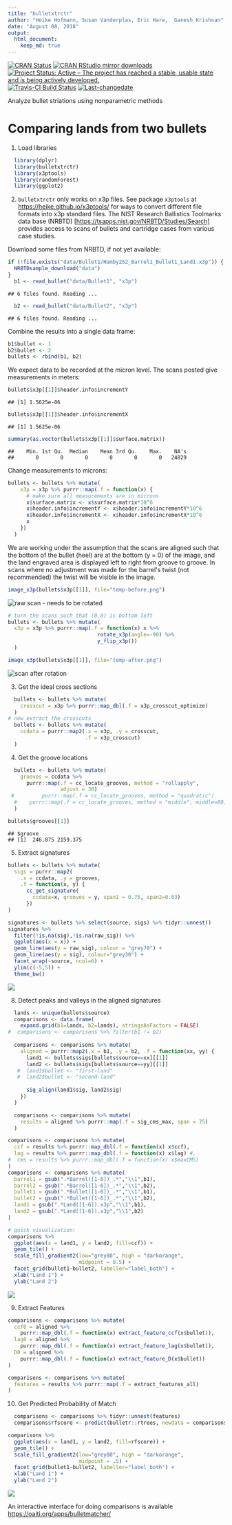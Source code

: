 ```yaml
---
title: "bulletxtrctr"
author: "Heike Hofmann, Susan Vanderplas, Eric Hare,  Ganesh Krishnan"
date: "August 08, 2018"
output: 
  html_document:
    keep_md: true
---
```


[![CRAN Status](http://www.r-pkg.org/badges/version/bulletxtrctr)](https://cran.r-project.org/package=bulletxtrctr) [![CRAN RStudio mirror downloads](http://cranlogs.r-pkg.org/badges/bulletxtrctr)](http://www.r-pkg.org/pkg/bulletxtrctr) 
[![Project Status: Active – The project has reached a stable, usable state and is being actively developed.](http://www.repostatus.org/badges/latest/active.svg)](http://www.repostatus.org/#active)
[![Travis-CI Build Status](https://travis-ci.org/heike/bulletxtrctr.svg?branch=master)](https://travis-ci.org/heike/bulletxtrctr)
[![Last-changedate](https://img.shields.io/badge/last%20change-2018--08--08-yellowgreen.svg)](/commits/master)


Analyze bullet striations using nonparametric methods

# Comparing lands from two bullets

1. Load libraries



```r
  library(dplyr)
  library(bulletxtrctr)
  library(x3ptools)
  library(randomForest)
  library(ggplot2)
```
  
2. `bulletxtrctr` only works on x3p files. See package `x3ptools` at https://heike.github.io/x3ptools/ for ways to convert different file formats into x3p standard files.
The NIST Research Ballistics Toolmarks data base (NRBTD) [https://tsapps.nist.gov/NRBTD/Studies/Search] provides access to  scans of bullets and cartridge cases from various case studies.  

Download some files from NRBTD, if not yet available:


```r
if (!file.exists("data/Bullet1/Hamby252_Barrel1_Bullet1_Land1.x3p")) {
  NRBTDsample_download("data")
}
  b1 <- read_bullet("data/Bullet1", "x3p")
```

```
## 6 files found. Reading ...
```

```r
  b2 <- read_bullet("data/Bullet2", "x3p")
```

```
## 6 files found. Reading ...
```
Combine the results into a single data frame:


```r
b1$bullet <- 1
b2$bullet <- 2
bullets <- rbind(b1, b2)
```

We expect data to be recorded at the micron level.
The scans posted give measurements in meters:


```r
bullets$x3p[[1]]$header.info$incrementY
```

```
## [1] 1.5625e-06
```

```r
bullets$x3p[[1]]$header.info$incrementX
```

```
## [1] 1.5625e-06
```

```r
summary(as.vector(bullets$x3p[[1]]$surface.matrix))
```

```
##    Min. 1st Qu.  Median    Mean 3rd Qu.    Max.    NA's 
##       0       0       0       0       0       0   24829
```

Change measurements to microns:


```r
bullets <- bullets %>% mutate(
    x3p = x3p %>% purrr::map(.f = function(x) {
      # make sure all measurements are in microns
      x$surface.matrix <- x$surface.matrix*10^6
      x$header.info$incrementY <- x$header.info$incrementY*10^6
      x$header.info$incrementX <- x$header.info$incrementX*10^6
      x
    })
  )
```


We are working under the assumption that the scans are aligned such that the bottom of the bullet (heel) are at the bottom (y = 0) of the image, and the land engraved area is displayed left to right from groove to groove.  In scans where no adjustment was made for the barrel's twist (not recommended) the twist will be visible in the image.


```r
image_x3p(bullets$x3p[[1]], file="temp-before.png")
```

![raw scan - needs to be rotated](temp-before.png)



```r
# turn the scans such that (0,0) is bottom left
bullets <- bullets %>% mutate(
  x3p = x3p %>% purrr::map(.f = function(x) x %>% 
                             rotate_x3p(angle=-90) %>%
                             y_flip_x3p())
  ) 
```



```r
image_x3p(bullets$x3p[[1]], file="temp-after.png")
```

![scan after rotation](temp-after.png)

3. Get the ideal cross sections


```r
  bullets <- bullets %>% mutate(
    crosscut = x3p %>% purrr::map_dbl(.f = x3p_crosscut_optimize)
  )
# now extract the crosscuts
  bullets <- bullets %>% mutate(
    ccdata = purrr::map2(.x = x3p, .y = crosscut, 
                         .f = x3p_crosscut)
  )
```

4. Get the groove locations


```r
  bullets <- bullets %>% mutate(
    grooves = ccdata %>% 
      purrr::map(.f = cc_locate_grooves, method = "rollapply", 
                 adjust = 30)
 #         purrr::map(.f = cc_locate_grooves, method = "quadratic")
  #    purrr::map(.f = cc_locate_grooves, method = "middle", middle=80)
  )

bullets$grooves[[1]]
```

```
## $groove
## [1]  246.875 2159.375
```

5. Extract signatures


```r
bullets <- bullets %>% mutate(
  sigs = purrr::map2(
    .x = ccdata, .y = grooves, 
    .f = function(x, y) {
      cc_get_signature(
        ccdata=x, grooves = y, span1 = 0.75, span2=0.03)
      })
)
```


```r
signatures <- bullets %>% select(source, sigs) %>% tidyr::unnest()
signatures %>% 
  filter(!is.na(sig),!is.na(raw_sig)) %>%
  ggplot(aes(x = x)) + 
  geom_line(aes(y = raw_sig), colour = "grey70") +
  geom_line(aes(y = sig), colour="grey30") +
  facet_wrap(~source, ncol=6) +
  ylim(c(-5,5)) +
  theme_bw()
```

![](README_files/figure-html/unnamed-chunk-12-1.png)<!-- -->

8. Detect peaks and valleys in the aligned signatures


```r
  lands <- unique(bullets$source)
  comparisons <- data.frame(
    expand.grid(b1=lands, b2=lands), stringsAsFactors = FALSE)
#  comparisons <- comparisons %>% filter(b1 != b2)
  
  comparisons <- comparisons %>% mutate(
    aligned = purrr::map2(.x = b1, .y = b2, .f = function(xx, yy) {
      land1 <- bullets$sigs[bullets$source==xx][[1]]
      land2 <- bullets$sigs[bullets$source==yy][[1]]
   #  land1$bullet <- "first-land"
   #  land2$bullet <- "second-land"
      
      sig_align(land1$sig, land2$sig)
    })
  )

  comparisons <- comparisons %>% mutate(
    results = aligned %>% purrr::map(.f = sig_cms_max, span = 75) 
  )
```


```r
comparisons <- comparisons %>% mutate(
  ccf = results %>% purrr::map_dbl(.f = function(x) x$ccf),
  lag = results %>% purrr::map_dbl(.f = function(x) x$lag) #,
#  cms = results %>% purrr::map_dbl(.f = function(x) x$maxCMS)
)
comparisons <- comparisons %>% mutate(
  barrel1 = gsub(".*Barrel([1-6])_.*","\\1",b1),
  barrel2 = gsub(".*Barrel([1-6])_.*","\\1",b2),
  bullet1 = gsub(".*Bullet([1-6])_.*","\\1",b1),
  bullet2 = gsub(".*Bullet([1-6])_.*","\\1",b2),
  land1 = gsub(".*Land([1-6]).x3p","\\1",b1),
  land2 = gsub(".*Land([1-6]).x3p","\\1",b2)
)

# quick visualization:
comparisons %>% 
  ggplot(aes(x = land1, y = land2, fill=ccf)) +
  geom_tile() +
  scale_fill_gradient2(low="grey80", high = "darkorange", 
                       midpoint = 0.5) +
  facet_grid(bullet1~bullet2, labeller="label_both") +
  xlab("Land 1") +
  ylab("Land 2")
```

![](README_files/figure-html/unnamed-chunk-14-1.png)<!-- -->

9. Extract Features


```r
comparisons <- comparisons %>% mutate(
  ccf0 = aligned %>% 
    purrr::map_dbl(.f = function(x) extract_feature_ccf(x$bullet)),
  lag0 = aligned %>% 
    purrr::map_dbl(.f = function(x) extract_feature_lag(x$bullet)),
  D0 = aligned %>% 
    purrr::map_dbl(.f = function(x) extract_feature_D(x$bullet))
)

comparisons <- comparisons %>% mutate(
  features = results %>% purrr::map(.f = extract_features_all)
)
```
    

10. Get Predicted Probability of Match


```r
  comparisons <- comparisons %>% tidyr::unnest(features)
  comparisons$rfscore <- predict(bulletr::rtrees, newdata = comparisons, type = "prob")[,2]

comparisons %>% 
  ggplot(aes(x = land1, y = land2, fill=rfscore)) +
  geom_tile() +
  scale_fill_gradient2(low="grey80", high = "darkorange", 
                       midpoint = .5) +
  facet_grid(bullet1~bullet2, labeller="label_both") +
  xlab("Land 1") +
  ylab("Land 2")
```

![](README_files/figure-html/unnamed-chunk-16-1.png)<!-- -->
    

An interactive interface for doing comparisons is available https://oaiti.org/apps/bulletmatcher/
